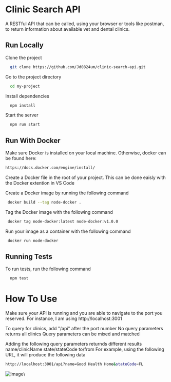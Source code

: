 # Clinic Search API
A RESTful API that can be called, using your browser or tools like postman, to return information about available vet and dental clinics.


## Run Locally

Clone the project

```bash
  git clone https://github.com/Jd0824um/clinic-search-api.git
```

Go to the project directory

```bash
  cd my-project
```

Install dependencies

```bash
  npm install
```

Start the server

```bash
  npm run start
```

## Run With Docker

Make sure Docker is installed on your local machine. Otherwise, docker can be found here:
```bash
https://docs.docker.com/engine/install/
```

Create a Docker file in the root of your project. This can be done eaisly with the Docker extention in VS Code


Create a Docker image by running the following command
```bash 
 docker build --tag node-docker .
```

Tag the Docker image with the following command
```bash
 docker tag node-docker:latest node-docker:v1.0.0
```
Run your image as a container with the following command
```bash
 docker run node-docker
```

## Running Tests

To run tests, run the following command

```bash
  npm test
```

# How To Use
Make sure your API is running and you are able to navigate to the port you reserved. For instance, I am using http://localhost:3001

To query for clinics, add "/api" after the port number
No query parameters returns all clinics
Query parameters can be mixed and matched

Adding the following query parameters returnds different results
name/clinicName
state/stateCode
to/from
For example, using the following URL, it will produce the following data
```bash
http://localhost:3001/api?name=Good Health Home&stateCode=FL

```

![image](https://user-images.githubusercontent.com/31254785/235007168-75100779-bc0e-4d52-b0df-d1e8d758ab4e.png)\
